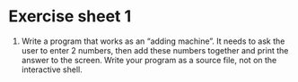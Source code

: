 # Exercise sheet 1
1. Write a program that works as an “adding machine”. It needs to ask the user to
enter 2 numbers, then add these numbers together and print the answer to the
screen. Write your program as a source file, not on the interactive shell. 
